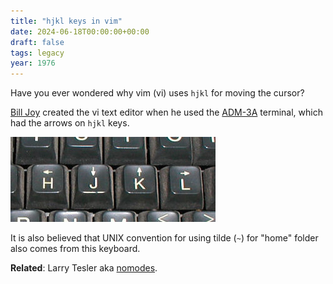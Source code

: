 ```yaml
---
title: "hjkl keys in vim"
date: 2024-06-18T00:00:00+00:00
draft: false
tags: legacy
year: 1976
---
```


Have you ever wondered why vim (vi) uses `hjkl` for moving the cursor?

[Bill Joy](http://en.wikipedia.org/wiki/Bill_Joy) created the vi text editor when he used the [ADM-3A](http://en.wikipedia.org/wiki/ADM-3A) terminal, which had the arrows on `hjkl` keys.

![ADM-3A keyboard](./hjkl%20keys%20in%20vim/adm-3a-hjkl-keyboard.jpg)

It is also believed that UNIX convention for using tilde (`~`) for "home" folder also comes from this keyboard.

**Related**: Larry Tesler aka [nomodes](https://www.nomodes.com/).
